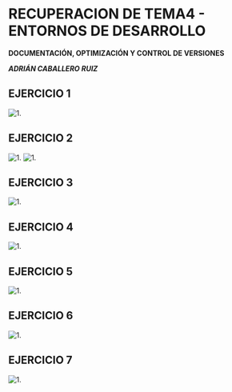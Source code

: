 # RECUPERACION DE TEMA4 - ENTORNOS DE DESARROLLO #

**DOCUMENTACIÓN, OPTIMIZACIÓN Y CONTROL DE VERSIONES**

***ADRIÁN CABALLERO RUIZ***

## EJERCICIO 1 ##
![1.](screenshots/1.png)

## EJERCICIO 2 ##
![1.](screenshots/2.png)
![1.](screenshots/3.png)

## EJERCICIO 3 ##
![1.](screenshots/1.png)

## EJERCICIO 4 ##
![1.](screenshots/1.png)

## EJERCICIO 5 ##
![1.](screenshots/1.png)

## EJERCICIO 6 ##
![1.](screenshots/1.png)

## EJERCICIO 7 ##
![1.](screenshots/1.png)
